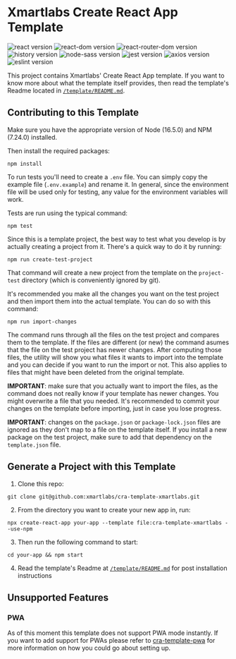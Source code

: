 # Xmartlabs Create React App Template

![react version](https://img.shields.io/badge/react-18.0.0-brightgreen)
![react-dom version](https://img.shields.io/badge/react--dom-18.0.0-brightgreen)
![react-router-dom version](https://img.shields.io/badge/react--router--dom-5.3.3-brightgreen)
![history version](https://img.shields.io/badge/history-4.10.1-brightgreen)
![node-sass version](https://img.shields.io/badge/node--sass-6.0.1-brightgreen)
![jest version](https://img.shields.io/badge/jest-27.4.3-brightgreen)
![axios version](https://img.shields.io/badge/axios-0.21.1-brightgreen)
![eslint version](https://img.shields.io/badge/eslint-8.10.0-brightgreen)

This project contains Xmartlabs' Create React App template.
If you want to know more about what the template itself provides, then read the template's Readme located in [`/template/README.md`](./template/README.md).

## Contributing to this Template

Make sure you have the appropriate version of Node (16.5.0) and NPM (7.24.0) installed.

Then install the required packages:

```shell
npm install
```

To run tests you'll need to create a `.env` file. You can simply copy the example file (`.env.example`) and rename it. In general, since the environment file will be used only for testing, any value for the environment variables will work.

Tests are run using the typical command:

```shell
npm test
```

Since this is a template project, the best way to test what you develop is by actually creating a project from it. There's a quick way to do it by running:

```shell
npm run create-test-project
```

That command will create a new project from the template on the `project-test` directory (which is conveniently ignored by git).

It's recommended you make all the changes you want on the test project and then import them into the actual template. You can do so with this command:

```shell
npm run import-changes
```

The command runs through all the files on the test project and compares them to the template. If the files are different (or new) the command asumes that the file on the test project has newer changes. After computing those files, the utility will show you what files it wants to import into the template and you can decide if you want to run the import or not. This also applies to files that might have been deleted from the original template.

**IMPORTANT**: make sure that you actually want to import the files, as the command does not really know if your template has newer changes. You might overwrite a file that you needed. It's recommended to commit your changes on the template before importing, just in case you lose progress.

**IMPORTANT**: changes on the `package.json` or `package-lock.json` files are ignored as they don't map to a file on the template itself. If you install a new package on the test project, make sure to add that dependency on the `template.json` file.

## Generate a Project with this Template

1. Clone this repo:

```shell
git clone git@github.com:xmartlabs/cra-template-xmartlabs.git
```

2. From the directory you want to create your new app in, run:

```shell
npx create-react-app your-app --template file:cra-template-xmartlabs --use-npm
```

3. Then run the following command to start:

```shell
cd your-app && npm start
```

4. Read the template's Readme at [`/template/README.md`](./template/README.md) for post installation instructions

## Unsupported Features

### PWA

As of this moment this template does not support PWA mode instantly. If you want to add support for PWAs please refer to [cra-template-pwa](https://github.com/cra-template/pwa/tree/master/packages/cra-template-pwa-typescript) for more information on how you could go about setting up.
